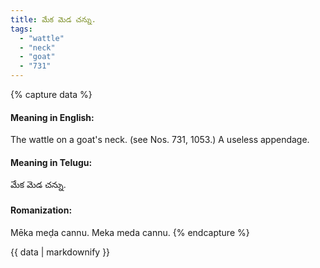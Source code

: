```yaml
---
title: మేక మెడ చన్ను.
tags:
  - "wattle"
  - "neck"
  - "goat"
  - "731"
---
```


{% capture data %}
#### Meaning in English:
The wattle on a goat's neck.
(see Nos. 731, 1053.)
A useless appendage.

#### Meaning in Telugu:
మేక మెడ చన్ను.

#### Romanization:
Mēka meḍa cannu.
Meka meda cannu.
{% endcapture %}

{{ data | markdownify }}


